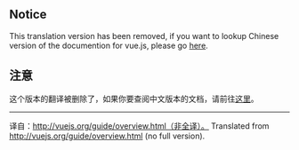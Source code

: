 ## Notice

This translation version has been removed, if you want to lookup Chinese version of the documention for vue.js, please go  [here](http://cn.vuejs.org/).

## 注意

这个版本的翻译被删除了，如果你要查阅中文版本的文档，请前往[这里](http://cn.vuejs.org/)。


---

译自：http://vuejs.org/guide/overview.html（非全译）。
Translated from http://vuejs.org/guide/overview.html (no full version).
